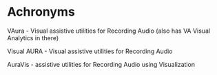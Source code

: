 # Achronyms
VAura - Visual assistive utilities for Recording Audio (also has VA Visual Analytics in there)

Visual AURA - Visual assistive utilities for Recording Audio

AuraVis - assistive utilities for Recording Audio using Visualization